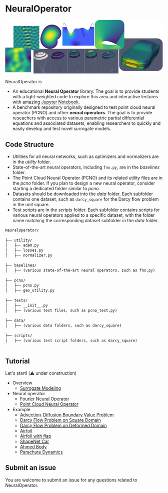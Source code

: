# NeuralOperator

<img src="docs/neural_operator.png" width="800" />

NeuralOperator is

* An educational **Neural Operator** library. 
The goal is to provide students with a light-weighted code to explore this area 
and interactive lectures with amazing [Jupyter Notebook](https://jupyter.org/).
* A benchmark repository originally designed to test point cloud neural operator (PCNO) and other **neural operators**. 
The goal is to provide reseachers with access to various parametric partial differential equations and associated datasets, 
enabling researchers to quickly and easily develop and test novel surrogate models.

## Code Structure
* Utilities for all neural networks, such as optimizers and normalizers are in the *utility* folder.
* State-of-the-art neural operators, including `fno.py`, are in the *baselines* folder.
* The Point Cloud Neural Operator (PCNO) and its related utility files are in the *pcno* folder. If you plan to design a new neural operator, consider starting a dedicated folder similar to *pcno*.
* Datasets should be downloaded into the *data* folder. Each subfolder contains one dataset, such as `darcy_square` for the Darcy flow problem in the unit square.
* Test scripts are in the *scripts* folder. Each subfolder contains scripts for various neural operators applied to a specific dataset, with the folder name matching the corresponding dataset subfolder in the *data* folder.

<pre style="white-space: pre-wrap;">
<code>NeuralOperator/

├── utility/
│   ├── adam.py
│   ├── losses.py
│   ├── normalizer.py

├── baselines/
│   ├── (various state-of-the-art neural operators, such as fno.py)

├── pcno/
│   ├── pcno.py
│   ├── geo_utility.py

├── tests/
│   ├── __init__.py
│   ├── (various test files, such as pcno_test.py)

├── data/
│   ├── (various data folders, such as darcy_square)

├── scripts/
│   ├── (various test script folders, such as darcy_square)
</code>
</pre>


## Tutorial
Let's start! (⚠️ under construction)



* Overview
    * [Surrogate Modeling](docs/surrogate_modeling.ipynb) 
* Neural operator
    * [Fourier Neural Operator](docs/fno.ipynb)
    * [Point Cloud Neural Operator](docs/pcno.ipynb)
* Example
    * [Advection-Diffusion Boundary Value Problem](scripts/adv_diff_bvp/README.md)
    * [Darcy Flow Problem on Square Domain](scripts/darcy_square/README.md)
    * [Darcy Flow Problem on Deformed Domain](scripts/darcy_deformed_domain/README.md)
    * [Airfoil](scripts/airfoil/README.md)
    * [Airfoil with flap](scripts/airfoil_flap/README.md)
    * [ShapeNet Car](scripts/car_shapenet/README.md)
    * [Ahmed Body](scripts/ahmed_body/README.md)
    * [Parachute Dynamics](scripts/parachute/README.md)
      


## Submit an issue
You are welcome to submit an issue for any questions related to NeuralOperator. 

<!-- ## Here are some research papers using NeuralOperator
1. Daniel Zhengyu Huang "[Iterated Kalman Methodology For Inverse Problems / Unscented Kalman Inversion](https://arxiv.org/pdf/2102.01580.pdf)." -->



